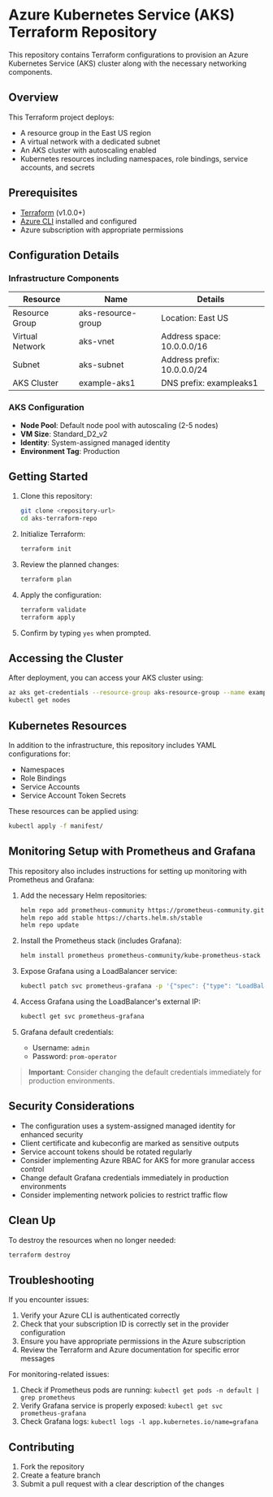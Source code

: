 # Azure Kubernetes Service (AKS) Terraform Repository

This repository contains Terraform configurations to provision an Azure Kubernetes Service (AKS) cluster along with the necessary networking components.

## Overview

This Terraform project deploys:
- A resource group in the East US region
- A virtual network with a dedicated subnet
- An AKS cluster with autoscaling enabled
- Kubernetes resources including namespaces, role bindings, service accounts, and secrets

## Prerequisites

- [Terraform](https://www.terraform.io/downloads.html) (v1.0.0+)
- [Azure CLI](https://docs.microsoft.com/en-us/cli/azure/install-azure-cli) installed and configured
- Azure subscription with appropriate permissions

## Configuration Details

### Infrastructure Components

| Resource | Name | Details |
|----------|------|---------|
| Resource Group | aks-resource-group | Location: East US |
| Virtual Network | aks-vnet | Address space: 10.0.0.0/16 |
| Subnet | aks-subnet | Address prefix: 10.0.0.0/24 |
| AKS Cluster | example-aks1 | DNS prefix: exampleaks1 |

### AKS Configuration

- **Node Pool**: Default node pool with autoscaling (2-5 nodes)
- **VM Size**: Standard_D2_v2
- **Identity**: System-assigned managed identity
- **Environment Tag**: Production

## Getting Started

1. Clone this repository:
   ```bash
   git clone <repository-url>
   cd aks-terraform-repo
   ```

2. Initialize Terraform:
   ```bash
   terraform init
   ```

3. Review the planned changes:
   ```bash
   terraform plan
   ```

4. Apply the configuration:
   ```bash
   terraform validate
   terraform apply
   ```

5. Confirm by typing `yes` when prompted.

## Accessing the Cluster

After deployment, you can access your AKS cluster using:

```bash
az aks get-credentials --resource-group aks-resource-group --name example-aks1
kubectl get nodes
```

## Kubernetes Resources

In addition to the infrastructure, this repository includes YAML configurations for:
- Namespaces
- Role Bindings
- Service Accounts
- Service Account Token Secrets

These resources can be applied using:

```bash
kubectl apply -f manifest/
```

## Monitoring Setup with Prometheus and Grafana

This repository also includes instructions for setting up monitoring with Prometheus and Grafana:

1. Add the necessary Helm repositories:
   ```bash
   helm repo add prometheus-community https://prometheus-community.github.io/helm-charts
   helm repo add stable https://charts.helm.sh/stable
   helm repo update
   ```

2. Install the Prometheus stack (includes Grafana):
   ```bash
   helm install prometheus prometheus-community/kube-prometheus-stack
   ```

3. Expose Grafana using a LoadBalancer service:
   ```bash
   kubectl patch svc prometheus-grafana -p '{"spec": {"type": "LoadBalancer"}}'
   ```

4. Access Grafana using the LoadBalancer's external IP:
   ```bash
   kubectl get svc prometheus-grafana
   ```

5. Grafana default credentials:
   - Username: `admin`
   - Password: `prom-operator`

> **Important**: Consider changing the default credentials immediately for production environments.

## Security Considerations

- The configuration uses a system-assigned managed identity for enhanced security
- Client certificate and kubeconfig are marked as sensitive outputs
- Service account tokens should be rotated regularly
- Consider implementing Azure RBAC for AKS for more granular access control
- Change default Grafana credentials immediately in production environments
- Consider implementing network policies to restrict traffic flow

## Clean Up

To destroy the resources when no longer needed:

```bash
terraform destroy
```

## Troubleshooting

If you encounter issues:
1. Verify your Azure CLI is authenticated correctly
2. Check that your subscription ID is correctly set in the provider configuration
3. Ensure you have appropriate permissions in the Azure subscription
4. Review the Terraform and Azure documentation for specific error messages

For monitoring-related issues:
1. Check if Prometheus pods are running: `kubectl get pods -n default | grep prometheus`
2. Verify Grafana service is properly exposed: `kubectl get svc prometheus-grafana`
3. Check Grafana logs: `kubectl logs -l app.kubernetes.io/name=grafana`

## Contributing

1. Fork the repository
2. Create a feature branch
3. Submit a pull request with a clear description of the changes